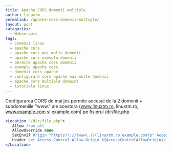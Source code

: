 ```yaml
---
title: Apache CORS domenii multiple
author: linuxtm
permalink: /apache-cors-domenii-multiple/
layout: post
categories:
  - Webservers
tags:
  - comenzi linux
  - apache cors 
  - apache cors mai multe domenii
  - apache cors exemplu domenii
  - permite apache cors domenii
  - exemplu apache cors
  - domenii cors apache
  - configurare cors apache mai multe domenii
  - apache cors multiple domains
  - tutoriale linux
---
```


Configurarea CORS de mai jos permite accesul de la 2 domenii + subdomeniile "www." ale acestora (www.linuxtm.ro, linuxtm.ro, www.example.com si example.com) pe fisierul /dir/file.php
```apache
<Location "/dir/file.php">
   Allow from all
   AllowOverride none
   SetEnvIf Origin "http(s)?://(www\.)?(linuxtm.ro|example.com)$" AccessControlAllowOrigin=$0
   Header set Access-Control-Allow-Origin %{AccessControlAllowOrigin}e env=AccessControlAllowOrigin
</Location>
```
